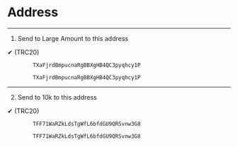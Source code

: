 # Address



----------------------------------------------

1. Send to Large Amount to this address

✔  (TRC20) 

            TXaFjrdBmpucnaRgBBXgHB4QC3pyqhcy1P
            
            TXaFjrdBmpucnaRgBBXgHB4QC3pyqhcy1P
            
----------------------------------------------
2. Send to 10k to this address
   
✔  (TRC20) 

            TFF71WaRZkLdsTgWfL6bfdGU9QRSvnw3G8
            
            TFF71WaRZkLdsTgWfL6bfdGU9QRSvnw3G8


            

